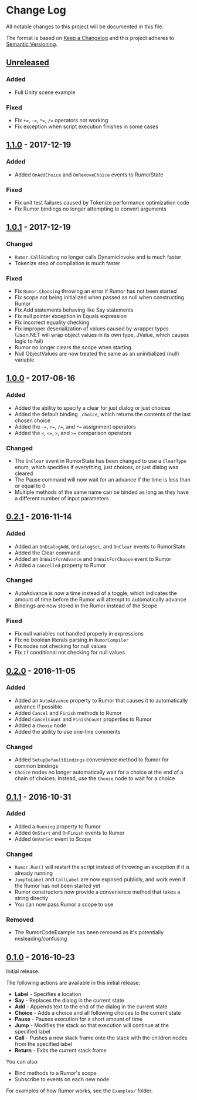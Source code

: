 # Change Log
All notable changes to this project will be documented in this file.

The format is based on [Keep a Changelog](http://keepachangelog.com/) 
and this project adheres to [Semantic Versioning](http://semver.org/).

## [Unreleased]

### Added
- Full Unity scene example

### Fixed
- Fix `+=`, `-=`, `*=`, `/=` operators not working
- Fix exception when script execution finishes in some cases

## [1.1.0] - 2017-12-19

### Added
- Added `OnAddChoice` and `OnRemoveChoice` events to RumorState

### Fixed
- Fix unit test failures caused by Tokenize performance optimization code
- Fix Rumor bindings no longer attempting to convert arguments

## [1.0.1] - 2017-12-19

### Changed
- `Rumor.CallBinding` no longer calls DynamicInvoke and is much faster
- Tokenize step of compilation is much faster

### Fixed
- Fix `Rumor.Choosing` throwing an error if Rumor has not been started
- Fix scope not being initialized when passed as null when constructing Rumor
- Fix Add statements behaving like Say statements
- Fix null pointer exception in Equals expression
- Fix incorrect equality checking
- Fix improper deserialization of values caused by wrapper types (Json.NET will
  wrap object values in its own type, JValue, which causes logic to fail)
- Rumor no longer clears the scope when starting
- Null ObjectValues are now treated the same as an uninitialized (null)
  variable


## [1.0.0] - 2017-08-16

### Added
- Added the ability to specify a clear for just dialog or just choices
- Added the default binding `_choice`, which returns the contents of the
  last chosen choice
- Added the `-=`, `+=`, `/=`, and `*=` assignment operators
- Added the `<`, `<=`, `>`, and `>=` comparison operators

### Changed
- The `OnClear` event in RumorState has been changed to use a `ClearType` enum,
  which specifies if everything, just choices, or just dialog was cleared
- The Pause command will now wait for an advance if the time is less than or
  equal to 0
- Multiple methods of the same name can be binded as long as they have a
  different number of input parameters


## [0.2.1] - 2016-11-14

### Added
- Added an `OnDialogAdd`, `OnDialogSet`, and `OnClear` events to RumorState
- Added the Clear command
- Added an `OnWaitForAdvance` and `OnWaitForChoose` event to Rumor
- Added a `Cancelled` property to Rumor

### Changed
- AutoAdvance is now a time instead of a toggle, which indicates the amount of
  time before the Rumor will attempt to automatically advance
- Bindings are now stored in the Rumor instead of the Scope

### Fixed
- Fix null variables not handled properly in expressions
- Fix no boolean literals parsing in `RumorCompiler`
- Fix nodes not checking for null values
- Fix `If` conditional not checking for null values


## [0.2.0] - 2016-11-05

### Added
- Added an `AutoAdvance` property to Rumor that causes it to automatically
  advance if possible
- Added `Cancel` and `Finish` methods to Rumor
- Added `CancelCount` and `FinishCount` properties to Rumor
- Added a `Choose` node
- Added the ability to use one-line comments

### Changed
- Added `SetupDefaultBindings` convenience method to Rumor for common bindings
- `Choice` nodes no longer automatically wait for a choice at the end of a
  chain of choices. Instead, use the `Choose` node to wait for a choice


## [0.1.1] - 2016-10-31

### Added
- Added a `Running` property to Rumor
- Added `OnStart` and `OnFinish` events to Rumor
- Added `OnVarSet` event to Scope

### Changed
- `Rumor.Run()` will restart the script instead of throwing an exception if it
  is already running
- `JumpToLabel` and `CallLabel` are now exposed publicly, and work even if the
  Rumor has not been started yet
- Rumor constructors now provide a convenience method that takes a string
  directly
- You can now pass Rumor a scope to use

### Removed
- The RumorCodeExample has been removed as it's potentially
  misleading/confusing


## [0.1.0] - 2016-10-23
Initial release.

The following actions are available in this initial release:
- **Label** - Specifies a location
- **Say** - Replaces the dialog in the current state
- **Add** - Appends text to the end of the dialog in the current state
- **Choice** - Adds a choice and all following choices to the current state
- **Pause** - Pauses execution for a short amount of time
- **Jump** - Modifies the stack so that execution will continue at the
  specified label
- **Call** - Pushes a new stack frame onto the stack with the children nodes
  from the specified label
- **Return** - Exits the current stack frame

You can also:
- Bind methods to a Rumor's scope
- Subscribe to events on each new node

For examples of how Rumor works, see the `Examples/` folder.

[Unreleased]: https://github.com/exodrifter/unity-rumor/compare/1.1.0...HEAD
[1.1.0]: https://github.com/exodrifter/unity-rumor/compare/1.0.1...1.1.0
[1.0.1]: https://github.com/exodrifter/unity-rumor/compare/1.0.0...1.0.1
[1.0.0]: https://github.com/exodrifter/unity-rumor/compare/0.2.1...1.0.0
[0.2.1]: https://github.com/exodrifter/unity-rumor/compare/0.2.0...0.2.1
[0.2.0]: https://github.com/exodrifter/unity-rumor/compare/0.1.1...0.2.0
[0.1.1]: https://github.com/exodrifter/unity-rumor/compare/0.1.0...0.1.1
[0.1.0]: https://github.com/exodrifter/unity-rumor/compare/215489c...0.1.0

